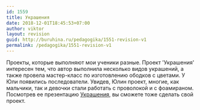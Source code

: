 ```yaml
---
id: 1559
title: Украшения
date: 2018-12-01T18:45:53+07:00
author: viktor
layout: revision
guid: http://buruhina.ru/pedagogika/1551-revision-v1
permalink: /pedagogika/1551-revision-v1
---
```

Проекты, которые выполняют мои ученики разные. Проект 'Украшения' интересен тем, что автор выполнила несколько видов украшений, а также провела мастер-класс по изготовлению ободков с цветами. У Юли появились последователи. Увидев, Юлин проект, многие, как мальчики, так и девочки стали работать с проволокой и с фоамираном.  
Посмотрев ее презентацию [Украшения](https://www.dropbox.com/s/xs3dust0r62ls1x/), вы сможете тоже сделать свой проект.